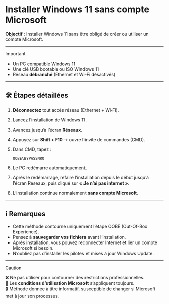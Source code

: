 # Installer Windows 11 sans compte Microsoft

**Objectif :** Installer Windows 11 sans être obligé de créer ou utiliser un compte Microsoft.

---

> [!important]
> * Un PC compatible Windows 11  
> * Une clé USB bootable ou ISO Windows 11  
> * Réseau **débranché** (Ethernet et Wi‑Fi désactivés)

---

## 🛠️ Étapes détaillées

1. **Déconnectez** tout accès réseau (Ethernet + Wi‑Fi).
2. Lancez l’installation de Windows 11.
3. Avancez jusqu’à l’écran **Réseaux**.
4. Appuyez sur **Shift + F10** → ouvre l’invite de commandes (CMD).
5. Dans CMD, tapez :

   ```
   OOBE\BYPASSNRO
   ```
6. Le PC redémarre automatiquement.
7. Après le redémarrage, refaire l’installation depuis le début jusqu’à l’écran Réseaux, puis cliqué sur **« Je n’ai pas internet »**.
8. L’installation continue normalement **sans compte Microsoft**.

---

## ℹ️ Remarques

* Cette méthode contourne uniquement l’étape OOBE (Out-Of-Box Experience).
* Pensez à **sauvegarder vos fichiers** avant l’installation.
* Après installation, vous pouvez reconnecter Internet et lier un compte Microsoft si besoin.
* N’oubliez pas d’installer les pilotes et mises à jour Windows Update.

---

> [!caution]
> ❌ Ne pas utiliser pour contourner des restrictions professionnelles.  
> 📜 Les **conditions d’utilisation Microsoft** s’appliquent toujours.  
> 🔒 Méthode donnée à titre informatif, susceptible de changer si Microsoft met à jour son processus.
